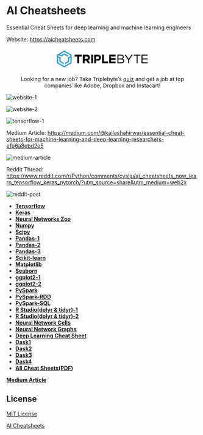 # AI Cheatsheets

Essential Cheat Sheets for deep learning and machine learning engineers

Website: https://aicheatsheets.com

<p align="center">
  <img width="50%" height="auto" src="Triplebyte_logo.png">
</p>
<p align="center">
Looking for a new job? Take Triplebyte’s <a href="https://triplebyte.com/a/ZYAvvEc/d">quiz</a> and get a job at top companies like Adobe, Dropbox and Instacart!
</p>

![website-1](https://github.com/kailashahirwar/cheatsheets-ai/blob/master/screenshots/website.png)

![website-2](https://github.com/kailashahirwar/cheatsheets-ai/blob/master/screenshots/website-2.png)

![tensorflow-1](https://github.com/kailashahirwar/cheatsheets-ai/blob/master/screenshots/tensorflow1.png)

Medium Article: https://medium.com/@kailashahirwar/essential-cheat-sheets-for-machine-learning-and-deep-learning-researchers-efb6a8ebd2e5

![medium-article](https://github.com/kailashahirwar/cheatsheets-ai/blob/master/screenshots/medium-article.png)

Reddit Thread: https://www.reddit.com/r/Python/comments/cyslju/ai_cheatsheets_now_learn_tensorflow_keras_pytorch/?utm_source=share&utm_medium=web2x

![reddit-post](https://github.com/kailashahirwar/cheatsheets-ai/blob/master/screenshots/reddit-post.png)
  
    
  - [**Tensorflow**](https://github.com/kailashahirwar/cheatsheets-ai/blob/master/PDFs/Tensorflow.pdf)<br>
  - [**Keras**](https://github.com/kailashahirwar/cheatsheets-ai/blob/master/Keras.jpg)<br>
  - [**Neural Networks Zoo**](https://github.com/kailashahirwar/cheatsheets-ai/blob/master/Neural%20Networks%20Zoo.png)<br>
  - [**Numpy**](https://github.com/kailashahirwar/cheatsheets-ai/blob/master/Numpy.png)<br>
  - [**Scipy**](https://github.com/kailashahirwar/cheatsheets-ai/blob/master/Scipy.png)<br>
  - [**Pandas-1**](https://github.com/kailashahirwar/cheatsheets-ai/blob/master/Pandas-1.jpg)<br>
  - [**Pandas-2**](https://github.com/kailashahirwar/cheatsheets-ai/blob/master/Pandas-2.jpg)<br>
  - [**Pandas-3**](https://github.com/kailashahirwar/cheatsheets-ai/blob/master/Pandas-3.png)<br>
  - [**Scikit-learn**](https://github.com/kailashahirwar/cheatsheets-ai/blob/master/Scikit%20Learn.png)<br>
  - [**Matplotlib**](https://github.com/kailashahirwar/cheatsheets-ai/blob/master/Matplotlib.png)<br>
  - [**Seaborn**](https://github.com/kailashahirwar/cheatsheets-ai/blob/master/seaborn.png)<br>
  - [**ggplot2-1**](https://github.com/kailashahirwar/cheatsheets-ai/blob/master/ggplot2-1.jpg)<br>
  - [**ggplot2-2**](https://github.com/kailashahirwar/cheatsheets-ai/blob/master/ggplot2-2.jpg)<br>
  - [**PySpark**](https://github.com/kailashahirwar/cheatsheets-ai/blob/master/PySpark.jpg)<br>
  - [**PySpark-RDD**](https://github.com/kailashahirwar/cheatsheets-ai/blob/master/PySpark-RDD.png)<br>
  - [**PySpark-SQL**](https://github.com/kailashahirwar/cheatsheets-ai/blob/master/PySpark-SQL.png)<br>
  - [**R Studio(dplyr & tidyr)-1**](https://github.com/kailashahirwar/cheatsheets-ai/blob/master/Data%20Wrangling%20with%20dplyr%20and%20tidyr%20-%20R%20Studio-1.jpg)<br>
  - [**R Studio(dplyr & tidyr)-2**](https://github.com/kailashahirwar/cheatsheets-ai/blob/master/Data%20Wrangling%20with%20dplyr%20and%20tidyr%20-%20R%20Studio-2.jpg)<br>
  - [**Neural Network Cells**](https://github.com/kailashahirwar/cheatsheets-ai/blob/master/Neural%20Network%20Cells.png)<br>
  - [**Neural Network Graphs**](https://github.com/kailashahirwar/cheatsheets-ai/blob/master/Neural%20Network%20Graphs.png)<br>
  - [**Deep Learning Cheat Sheet**](https://github.com/kailashahirwar/cheatsheets-ai/blob/master/Deep%20Learning%20Cheat%20Sheet-Hacker%20Noon.pdf)<br>
  - [**Dask1**](https://github.com/kailashahirwar/cheatsheets-ai/blob/master/Dask1.png)
  - [**Dask2**](https://github.com/kailashahirwar/cheatsheets-ai/blob/master/Dask2.png)
  - [**Dask3**](https://github.com/kailashahirwar/cheatsheets-ai/blob/master/Dask3.png)
  - [**Dask4**](https://github.com/kailashahirwar/cheatsheets-ai/blob/master/Dask4.png)
  - [**All Cheat Sheets(PDF)**](https://github.com/kailashahirwar/cheatsheets-ai/blob/master/All%20Cheat%20Sheets.pdf)<br>
  
[**Medium Article**](https://medium.com/@kailashahirwar/essential-cheat-sheets-for-machine-learning-and-deep-learning-researchers-efb6a8ebd2e5)
  
License
-----------------

[MIT License](https://github.com/kailashahirwar/cheatsheets-ai/blob/master/LICENSE.md)

[AI Cheatsheets](https://aicheatsheets.com)
